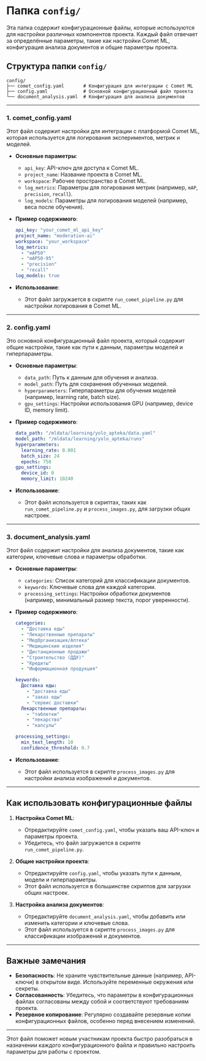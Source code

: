 # Папка `config/`

Эта папка содержит конфигурационные файлы, которые используются для настройки различных компонентов проекта. Каждый файл отвечает за определённые параметры, такие как настройки Comet ML, конфигурация анализа документов и общие параметры проекта.

## Структура папки `config/`

```
config/
├── comet_config.yaml       # Конфигурация для интеграции с Comet ML
├── config.yaml             # Основной конфигурационный файл проекта
└── document_analysis.yaml  # Конфигурация для анализа документов
```

---

### 1. **comet_config.yaml**
Этот файл содержит настройки для интеграции с платформой Comet ML, которая используется для логирования экспериментов, метрик и моделей.

- **Основные параметры**:
  - `api_key`: API-ключ для доступа к Comet ML.
  - `project_name`: Название проекта в Comet ML.
  - `workspace`: Рабочее пространство в Comet ML.
  - `log_metrics`: Параметры для логирования метрик (например, `mAP`, `precision`, `recall`).
  - `log_models`: Параметры для логирования моделей (например, веса после обучения).

- **Пример содержимого**:
  ```yaml
  api_key: "your_comet_ml_api_key"
  project_name: "moderation-ai"
  workspace: "your_workspace"
  log_metrics:
    - "mAP50"
    - "mAP50-95"
    - "precision"
    - "recall"
  log_models: true
  ```

- **Использование**:
  - Этот файл загружается в скрипте `run_comet_pipeline.py` для настройки логирования в Comet ML.

---

### 2. **config.yaml**
Это основной конфигурационный файл проекта, который содержит общие настройки, такие как пути к данным, параметры моделей и гиперпараметры.

- **Основные параметры**:
  - `data_path`: Путь к данным для обучения и анализа.
  - `model_path`: Путь для сохранения обученных моделей.
  - `hyperparameters`: Гиперпараметры для обучения моделей (например, learning rate, batch size).
  - `gpu_settings`: Настройки использования GPU (например, device ID, memory limit).

- **Пример содержимого**:
  ```yaml
  data_path: "/mldata/learning/yolo_apteka/data.yaml"
  model_path: "/mldata/learning/yolo_apteka/runs"
  hyperparameters:
    learning_rate: 0.001
    batch_size: 24
    epochs: 750
  gpu_settings:
    device_id: 0
    memory_limit: 10240
  ```

- **Использование**:
  - Этот файл используется в скриптах, таких как `run_comet_pipeline.py` и `process_images.py`, для загрузки общих настроек.

---

### 3. **document_analysis.yaml**
Этот файл содержит настройки для анализа документов, такие как категории, ключевые слова и параметры обработки.

- **Основные параметры**:
  - `categories`: Список категорий для классификации документов.
  - `keywords`: Ключевые слова для каждой категории.
  - `processing_settings`: Настройки обработки документов (например, минимальный размер текста, порог уверенности).

- **Пример содержимого**:
  ```yaml
  categories:
    - "Доставка еды"
    - "Лекарственные препараты"
    - "МедОрганизация/Аптека"
    - "Медицинские изделия"
    - "Дистанционные продажи"
    - "Строительство (ДДУ)"
    - "Кредиты"
    - "Информационная продукция"

  keywords:
    Доставка еды:
      - "доставка еды"
      - "заказ еды"
      - "сервис доставки"
    Лекарственные препараты:
      - "таблетки"
      - "лекарство"
      - "капсулы"

  processing_settings:
    min_text_length: 10
    confidence_threshold: 0.7
  ```

- **Использование**:
  - Этот файл используется в скрипте `process_images.py` для настройки анализа изображений и документов.

---

## Как использовать конфигурационные файлы

1. **Настройка Comet ML**:
   - Отредактируйте `comet_config.yaml`, чтобы указать ваш API-ключ и параметры проекта.
   - Убедитесь, что файл загружается в скрипте `run_comet_pipeline.py`.

2. **Общие настройки проекта**:
   - Отредактируйте `config.yaml`, чтобы указать пути к данным, модели и гиперпараметры.
   - Этот файл используется в большинстве скриптов для загрузки общих настроек.

3. **Настройка анализа документов**:
   - Отредактируйте `document_analysis.yaml`, чтобы добавить или изменить категории и ключевые слова.
   - Этот файл используется в скрипте `process_images.py` для классификации изображений и документов.

---

## Важные замечания

- **Безопасность**: Не храните чувствительные данные (например, API-ключи) в открытом виде. Используйте переменные окружения или секреты.
- **Согласованность**: Убедитесь, что параметры в конфигурационных файлах согласованы между собой и соответствуют требованиям проекта.
- **Резервное копирование**: Регулярно создавайте резервные копии конфигурационных файлов, особенно перед внесением изменений.

---

Этот файл поможет новым участникам проекта быстро разобраться в назначении каждого конфигурационного файла и правильно настроить параметры для работы с проектом.
